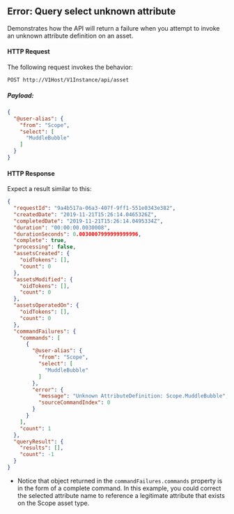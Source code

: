 ## Error: Query select unknown attribute

Demonstrates how the API will return a failure when you attempt to invoke an unknown attribute definition on an asset.




#### HTTP Request 

The following request invokes the behavior:

`POST http://V1Host/V1Instance/api/asset`

##### Payload:
```json
{
  "@user-alias": {
    "from": "Scope",
    "select": [
      "MuddleBubble"
    ]
  }
}
```

#### HTTP Response 

Expect a result similar to this:

```json
{
  "requestId": "9a4b517a-06a3-407f-9ff1-551e0343e382",
  "createdDate": "2019-11-21T15:26:14.0465326Z",
  "completedDate": "2019-11-21T15:26:14.0495334Z",
  "duration": "00:00:00.0030008",
  "durationSeconds": 0.0030007999999999996,
  "complete": true,
  "processing": false,
  "assetsCreated": {
    "oidTokens": [],
    "count": 0
  },
  "assetsModified": {
    "oidTokens": [],
    "count": 0
  },
  "assetsOperatedOn": {
    "oidTokens": [],
    "count": 0
  },
  "commandFailures": {
    "commands": [
      {
        "@user-alias": {
          "from": "Scope",
          "select": [
            "MuddleBubble"
          ]
        },
        "error": {
          "message": "Unknown AttributeDefinition: Scope.MuddleBubble",
          "sourceCommandIndex": 0
        }
      }
    ],
    "count": 1
  },
  "queryResult": {
    "results": [],
    "count": -1
  }
}
```

* Notice that object returned in the `commandFailures.commands` property is in the form of a complete command. In this example, you could correct the selected attribute name to reference a legitimate attribute that exists on the Scope asset type.

